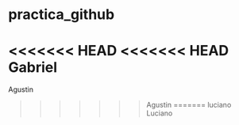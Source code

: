 # practica_github
<<<<<<< HEAD
<<<<<<< HEAD
Gabriel
=======
Agustin
>>>>>>> Agustin
=======
luciano
>>>>>>> Luciano
